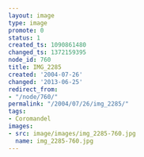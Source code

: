 ```yaml
---
layout: image
type: image
promote: 0
status: 1
created_ts: 1090861480
changed_ts: 1372159395
node_id: 760
title: IMG_2285
created: '2004-07-26'
changed: '2013-06-25'
redirect_from:
- "/node/760/"
permalink: "/2004/07/26/img_2285/"
tags:
- Coromandel
images:
- src: image/images/img_2285-760.jpg
  name: img_2285-760.jpg
---
```


